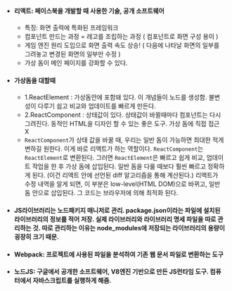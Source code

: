 - #### 리액트: 페이스북을 개발할 때 사용한 기술, 공개 소프트웨어
  - 특징: 화면 출력에 특화된 프레임워크
  - 컴포넌트 만드는 과정 = 레고를 조립하는 과정 ( 컴포넌트로 화면 구성 용이 )
  - 게임 엔진 원리 도입으로 화면 출력 속도 상승! ( 다음에 나타날 화면의 일부를 그려놓고 변경된 화면의 일부만 수정 )
  - 가상 돔이 메인 페이지를 강화할 수 있다. 

- #### 가상돔을 대할때 
  - 1.ReactElement : 가상돔안에 포함돼 있다. 이 개념들이 노드를 생성함. 불변성이 다루기 쉽고 비교와 업데이트를 빠르게 만든다. 
  - 2.ReactComponent : 상태값이 있다. 상태값이 바뀔때마다 컴포넌트는 다시 그려진다. 동적인 HTML을 디자인 할 수 있는 좋은 도구. 가상 돔에 직접 접근 X
  - `ReactComponent`가 상태 값을 바꿀 때, 우리는 일반 돔이 가능하면 최대한 적게 변하길 원한다. 이게 바로 리액트가 하는 역할이다. `ReactComponent`는 `ReactElement`로 변환된다. 그러면 `ReactElement`은 빠르고 쉽게 비교, 업데이트 작업을 한 후 가상 돔에 삽입된다. 일반 돔을 다룰 때보다 훨씬 빠르고 정확하게 된다. (이건 리액트 안에 선언된 diff 알고리즘을 통해 계산된다.) 리액트가 수정 내역을 알게 되면, 이 부분은 low-level(HTML DOM)으로 바뀌고, 일반 돔 안으로 삽입된다. 그 코드는 브라우저에 의해 최적화 된다.

- #### JS라이브러리는 노드패키지 매니저로 관리. package.json이라는 파일에 설치된 라이브러리의 정보를 적어 저장. 실제 라이브러리와 라이브러리 명세 파일을 따로 관리하는 것. 따로 관리하는 이유는 node_modules에 저장되는 라이브러리의 용량이 굉장히 크기 때문.

- #### Webpack: 프로젝트에 사용된 파일을 분석하여 기존 웹 문서 파일로 변환하는 도구

- #### 노드JS: 구글에서 공개한 소프트웨어, V8엔진 기반으로 만든 JS런타임 도구. 컴퓨터에서 자바스크립트를 실행하게 해줌.
